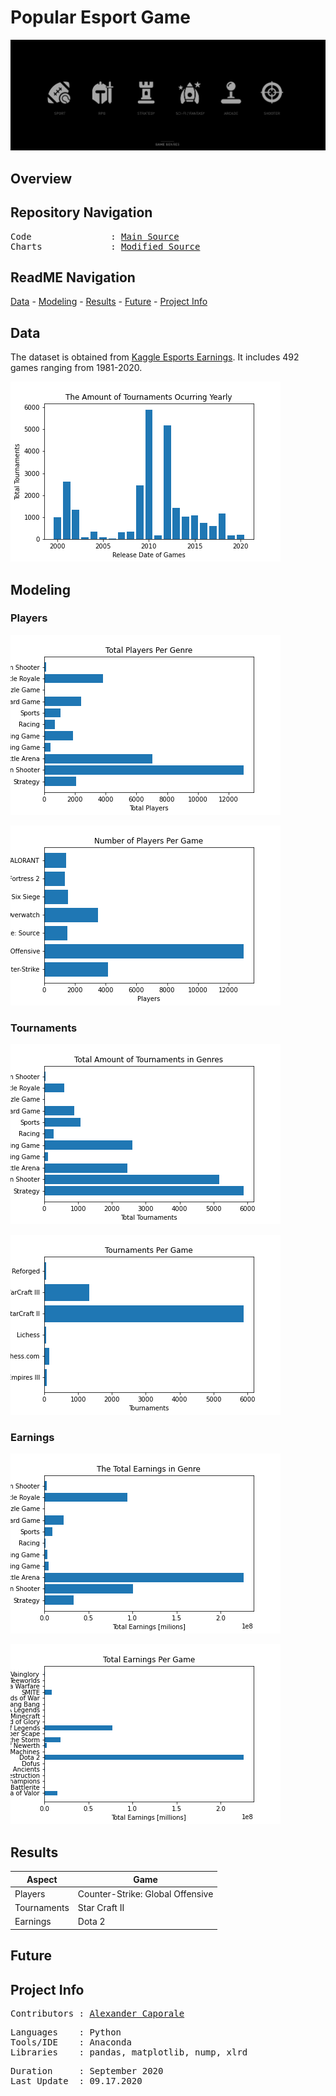 # Popular Esport Game
<p align="center">
   <img src=https://github.com/Al-Cap/Popular-Esport-Game/blob/master/pictures/game-genre-icons.png />
<div align="center">
   <figcaption></figcaption>
</div>
</p>

## Overview

## Repository Navigation
<pre>
Code               : <a href=https://github.com/Al-Cap/Popular-Esport-Game/blob/master/Notebook/Project_1.ipynb>Main Source</a>
Charts             : <a href=https://github.com/Al-Cap/Popular-Esport-Game/blob/master/Notebook/Untitled.ipynb>Modified Source</a>
</pre>

## ReadME Navigation

[Data](https://github.com/Al-Cap/Popular-Esport-Game#data) - 
[Modeling](https://github.com/Al-Cap/Popular-Esport-Game#modeling) - 
[Results](https://github.com/Al-Cap/Popular-Esport-Game#results) - 
[Future](https://github.com/Al-Cap/Popular-Esport-Game#future) - 
[Project Info](https://github.com/Al-Cap/Popular-Esport-Game#project-info)

## Data
The dataset is obtained from [Kaggle Esports Earnings](https://www.kaggle.com/rankirsh/esports-earnings). It includes 492 games ranging from 1981-2020.

![tour-rel.png](https://github.com/Al-Cap/Popular-Esport-Game/blob/master/figures/tour-rel_bar.png)

## Modeling


### Players


![genre-ply.png](https://github.com/Al-Cap/Popular-Esport-Game/blob/master/figures/genre-ply_barh.png)

![FirstP-Shooter.png](https://github.com/Al-Cap/Popular-Esport-Game/blob/master/figures/FirstP-Shooter_game-player_barh.png)

### Tournaments


![genre-tour.png](https://github.com/Al-Cap/Popular-Esport-Game/blob/master/figures/genre-tour_barh.png)

![Strategy.png](https://github.com/Al-Cap/Popular-Esport-Game/blob/master/figures/Strategy_game-tour_barh.png)

### Earnings


![genre-tearn.png](https://github.com/Al-Cap/Popular-Esport-Game/blob/master/figures/genre-tearn_barh.png)

![MultiOnlineBattleArean.png](https://github.com/Al-Cap/Popular-Esport-Game/blob/master/figures/MultiOnlineBattleArean_game-earn_barh.png)

## Results


Aspect | Game
---|---
Players | Counter-Strike: Global Offensive
Tournaments | Star Craft II
Earnings | Dota 2


## Future


## Project Info
<pre>
Contributors : <a href=https://github.com/Al-Cap>Alexander Caporale</a>
</pre>

<pre>
Languages    : Python
Tools/IDE    : Anaconda
Libraries    : pandas, matplotlib, nump, xlrd
</pre>

<pre>
Duration     : September 2020
Last Update  : 09.17.2020
</pre>
